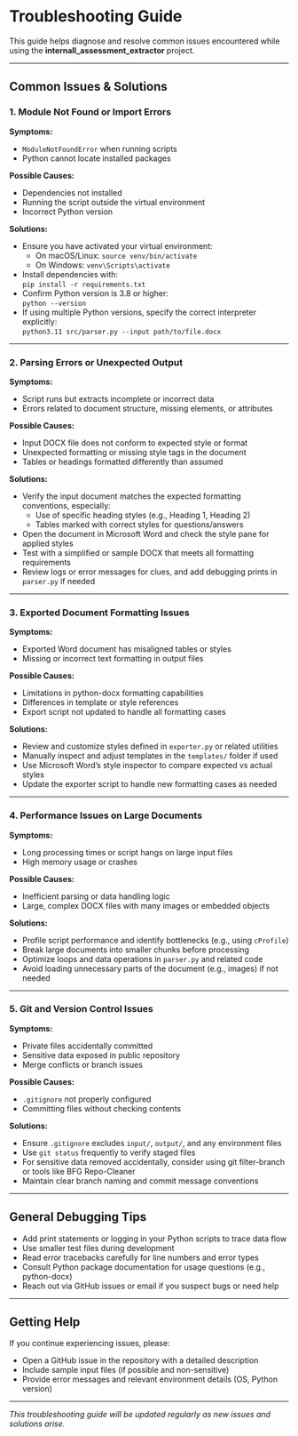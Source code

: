 # Troubleshooting Guide

This guide helps diagnose and resolve common issues encountered while using the **internall_assessment_extractor** project.

---

## Common Issues & Solutions

### 1. Module Not Found or Import Errors

**Symptoms:**  
- `ModuleNotFoundError` when running scripts  
- Python cannot locate installed packages

**Possible Causes:**  
- Dependencies not installed  
- Running the script outside the virtual environment  
- Incorrect Python version

**Solutions:**  
- Ensure you have activated your virtual environment:  
  - On macOS/Linux: `source venv/bin/activate`  
  - On Windows: `venv\Scripts\activate`  
- Install dependencies with:  
  `pip install -r requirements.txt`  
- Confirm Python version is 3.8 or higher:  
  `python --version`  
- If using multiple Python versions, specify the correct interpreter explicitly:  
  `python3.11 src/parser.py --input path/to/file.docx`

---

### 2. Parsing Errors or Unexpected Output

**Symptoms:**  
- Script runs but extracts incomplete or incorrect data  
- Errors related to document structure, missing elements, or attributes

**Possible Causes:**  
- Input DOCX file does not conform to expected style or format  
- Unexpected formatting or missing style tags in the document  
- Tables or headings formatted differently than assumed

**Solutions:**  
- Verify the input document matches the expected formatting conventions, especially:  
  - Use of specific heading styles (e.g., Heading 1, Heading 2)  
  - Tables marked with correct styles for questions/answers  
- Open the document in Microsoft Word and check the style pane for applied styles  
- Test with a simplified or sample DOCX that meets all formatting requirements  
- Review logs or error messages for clues, and add debugging prints in `parser.py` if needed

---

### 3. Exported Document Formatting Issues

**Symptoms:**  
- Exported Word document has misaligned tables or styles  
- Missing or incorrect text formatting in output files

**Possible Causes:**  
- Limitations in python-docx formatting capabilities  
- Differences in template or style references  
- Export script not updated to handle all formatting cases

**Solutions:**  
- Review and customize styles defined in `exporter.py` or related utilities  
- Manually inspect and adjust templates in the `templates/` folder if used  
- Use Microsoft Word’s style inspector to compare expected vs actual styles  
- Update the exporter script to handle new formatting cases as needed

---

### 4. Performance Issues on Large Documents

**Symptoms:**  
- Long processing times or script hangs on large input files  
- High memory usage or crashes

**Possible Causes:**  
- Inefficient parsing or data handling logic  
- Large, complex DOCX files with many images or embedded objects

**Solutions:**  
- Profile script performance and identify bottlenecks (e.g., using `cProfile`)  
- Break large documents into smaller chunks before processing  
- Optimize loops and data operations in `parser.py` and related code  
- Avoid loading unnecessary parts of the document (e.g., images) if not needed

---

### 5. Git and Version Control Issues

**Symptoms:**  
- Private files accidentally committed  
- Sensitive data exposed in public repository  
- Merge conflicts or branch issues

**Possible Causes:**  
- `.gitignore` not properly configured  
- Committing files without checking contents

**Solutions:**  
- Ensure `.gitignore` excludes `input/`, `output/`, and any environment files  
- Use `git status` frequently to verify staged files  
- For sensitive data removed accidentally, consider using git filter-branch or tools like BFG Repo-Cleaner  
- Maintain clear branch naming and commit message conventions

---

## General Debugging Tips

- Add print statements or logging in your Python scripts to trace data flow  
- Use smaller test files during development  
- Read error tracebacks carefully for line numbers and error types  
- Consult Python package documentation for usage questions (e.g., python-docx)  
- Reach out via GitHub issues or email if you suspect bugs or need help

---

## Getting Help

If you continue experiencing issues, please:

- Open a GitHub issue in the repository with a detailed description  
- Include sample input files (if possible and non-sensitive)  
- Provide error messages and relevant environment details (OS, Python version)

---

*This troubleshooting guide will be updated regularly as new issues and solutions arise.*
